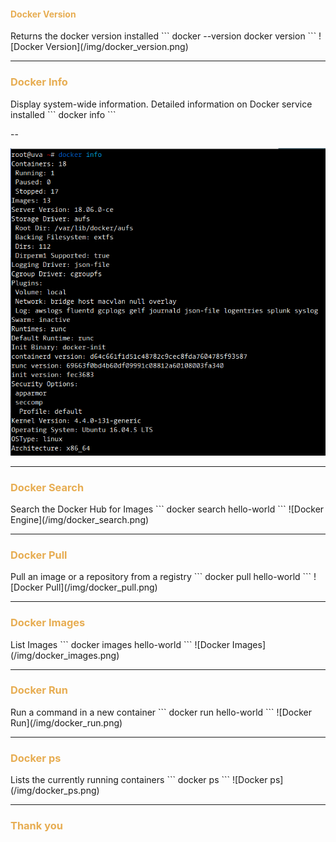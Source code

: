 <!-- Slide 2 -->
<h4 style="color: #e7ad52;">Docker Version</h4>
Returns the docker version installed
```
docker --version
docker version
```
![Docker Version](/img/docker_version.png)

---

<!-- Slide 3 -->
<h3 style="color: #e7ad52;">Docker Info</h3>
Display system-wide information. Detailed information on Docker service installed
```
docker info
```

--

<!-- Slide 4 -->
![Docker Info](/img/docker_info.png)

---

<!-- Slide 5 -->
<h3 style="color: #e7ad52;">Docker Search</h3>
Search the Docker Hub for Images
```
docker search hello-world
```
![Docker Engine](/img/docker_search.png)

---

<!-- Slide 6 -->
<h3 style="color: #e7ad52;">Docker Pull</h3>
Pull an image or a repository from a registry
```
docker pull hello-world
```
![Docker Pull](/img/docker_pull.png)

---

<!-- Slide 7 -->
<h3 style="color: #e7ad52;">Docker Images</h3>
List Images
```
docker images hello-world
```
![Docker Images](/img/docker_images.png)

---

<!-- Slide 8 -->
<h3 style="color: #e7ad52;">Docker Run</h3>
Run a command in a new container
```
docker run hello-world
```
![Docker Run](/img/docker_run.png)

---

<!-- Slide 9 -->
<h3 style="color: #e7ad52;">Docker ps</h3>
Lists the currently running containers
```
docker ps
```
![Docker ps](/img/docker_ps.png)

---
<!-- Slide 10 -->
<h3 style="color: #e7ad52;">Thank you</h3>